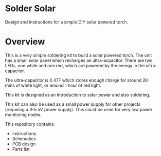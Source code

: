 # Solder Solar
Design and instructions for a simple DIY solar powered torch.

# Overview
This is a very simple soldering kit to build a solar powered torch.
The unit has a small solar panel which recharges an ultra-acpacitor.
There are two LEDs, one white and one red, which are powered by the energy in the ultra-capacitor.

The ultra-capacitor is 0.47F which stores enough charge for around 20 mins of white light, or around 1 hour of red light.

This kit is designed as an introduction to solar power and also soldering.

This kit can also be used as a small power supply for other projects (requiring a 3-5.5V power supply). This could be used for very low power montioring nodes.

This repository contains:

* Instructions
* Schematics 
* PCB design
* Parts list

